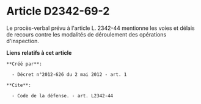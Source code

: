 # Article D2342-69-2

Le procès-verbal prévu à l'article L. 2342-44 mentionne les voies et délais de recours contre les modalités de déroulement
des opérations d'inspection.

**Liens relatifs à cet article**

	**Créé par**:

	  - Décret n°2012-626 du 2 mai 2012 - art. 1

	**Cite**:

	  - Code de la défense. - art. L2342-44
